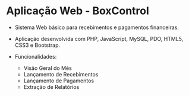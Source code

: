 # Aplicação Web - BoxControl

- Sistema Web básico para recebimentos e pagamentos financeiras.
- Aplicação desenvolvida com PHP, JavaScript, MySQL, PDO, HTML5, CSS3 e Bootstrap.

- Funcionalidades:
    - Visão Geral do Mês
    - Lançamento de Recebimentos
    - Lançamento de Pagamentos
    - Extração de Relatórios